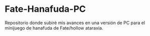 # Fate-Hanafuda-PC
Repositorio donde subiré mis avances en una versión de PC para el minijuego de hanafuda de Fate/hollow ataraxia.
